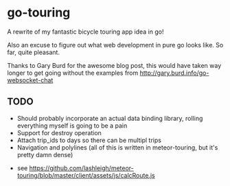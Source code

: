 go-touring
==========

A rewrite of my fantastic bicycle touring app idea in go!

Also an excuse to figure out what web development in pure go looks like. So far, quite pleasant.

Thanks to Gary Burd for the awesome blog post, this would have taken way longer to get going without the examples from http://gary.burd.info/go-websocket-chat


TODO
-----
* Should probably incorporate an actual data binding library, rolling
everything myself is going to be a pain
* Support for destroy operation
* Attach trip_ids to days so there can be multipl trips
* Navigation and polylines (all of this is written in meteor-touring, but it's pretty damn dense)
 - see https://github.com/lashleigh/meteor-touring/blob/master/client/assets/js/calcRoute.js
